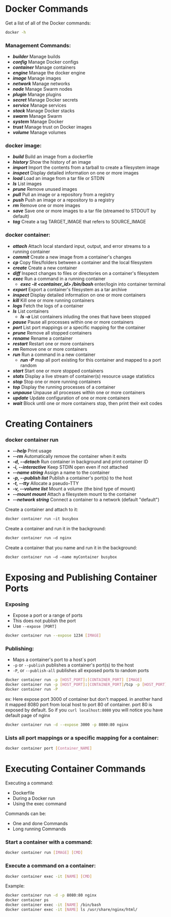 # Docker Commands

Get a list of all of the Docker commands:
```sh
docker -h
```

### Management Commands:

* ***builder*** Manage builds
* ***config*** Manage Docker configs
* ***container*** Manage containers
* ***engine*** Manage the docker engine
* ***image*** Manage images
* ***network*** Manage networks
* ***node*** Manage Swarm nodes
* ***plugin*** Manage plugins
* ***secret*** Manage Docker secrets
* ***service*** Manage services
* ***stack*** Manage Docker stacks
* ***swarm*** Manage Swarm
* ***system*** Manage Docker
* ***trust*** Manage trust on Docker images
* ***volume*** Manage volumes

### docker image:

* ***build*** Build an image from a dockerfile
* ***history*** Show the history of an image
* ***import*** Import the contents from a tarball to create a filesystem image
* ***inspect*** Display detailed information on one or more images
* ***load*** Load an image from a tar file or STDIN
* ***ls*** List images
* ***prune*** Remove unused images
* ***pull*** Pull an image or a repository from a registry
* ***push*** Push an image or a repository to a registry
* ***rm*** Remove one or more images
* ***save*** Save one or more images to a tar file (streamed to STDOUT by default)
* ***tag*** Create a tag TARGET_IMAGE that refers to SOURCE_IMAGE

### docker container:

* ***attach*** Attach local standard input, output, and error streams to a running container
* ***commit*** Create a new image from a container's changes
* ***cp*** Copy files/folders between a container and the local filesystem
* ***create*** Create a new container
* ***diff*** Inspect changes to files or directories on a container's filesystem
* ***exec*** Run a command in a running container
    + ***exec -it <container_id> /bin/bash*** enter/login into container terminal
* ***export*** Export a container's filesystem as a tar archive
* ***inspect*** Display detailed information on one or more containers
* ***kill*** Kill one or more running containers
* ***logs*** Fetch the logs of a container
* ***ls*** List containers
    + ***ls -a*** List containers inluding the ones that have been stopped
* ***pause*** Pause all processes within one or more containers
* ***port*** List port mappings or a specific mapping for the container
* ***prune*** Remove all stopped containers
* ***rename*** Rename a container
* ***restart*** Restart one or more containers
* ***rm*** Remove one or more containers
* ***run*** Run a command in a new container
    + ***run -P*** map all port existing for this container and mapped to a port random
* ***start*** Start one or more stopped containers
* ***stats*** Display a live stream of container(s) resource usage statistics
* ***stop*** Stop one or more running containers
* ***top*** Display the running processes of a container
* ***unpause*** Unpause all processes within one or more containers
* ***update*** Update configuration of one or more containers
* ***wait*** Block until one or more containers stop, then print their exit codes

# Creating Containers

### docker container run

* ***--help*** Print usage
* ***--rm*** Automatically remove the container when it exits
* ***-d, --detach*** Run container in background and print container ID
* ***-i, --interactive*** Keep STDIN open even if not attached
* ***--name string*** Assign a name to the container
* ***-p, --publish list*** Publish a container's port(s) to the host
* ***-t, --tty*** Allocate a pseudo-TTY
* ***-v, --volume list*** Mount a volume (the bind type of mount)
* ***--mount mount*** Attach a filesystem mount to the container
* ***--network string*** Connect a container to a network (default "default")

Create a container and attach to it:
```sh
docker container run –it busybox
```

Create a container and run it in the background:
```sh
docker container run –d nginx
```

Create a container that you name and run it in the background:
```sh
docker container run –d –name myContainer busybox
```

# Exposing and Publishing Container Ports

### Exposing
* Expose a port or a range of ports
* This does not publish the port
* Use `--expose [PORT]`
```sh
docker container run --expose 1234 [IMAGE]
```
### Publishing:
* Maps a container's port to a host`s port
* `-p` or `--publish` publishes a container's port(s) to the host
* `-P`, or `--publish-all` publishes all exposed ports to random ports
```sh
docker container run -p [HOST_PORT]:[CONTAINER_PORT] [IMAGE]
docker container run -p [HOST_PORT]:[CONTAINER_PORT]/tcp -p [HOST_PORT]:[CONTAINER_PORT]/udp [IMAGE]
docker container run -P
```
ex: Here expose port 3000 of container but don't mapped. in another hand it mapped 8080 port from local host to port 80 of container. port 80 is exposed by default. So if you `curl localhost:8080` you will notice you have default page of nginx 
```sh
docker container run -d --expose 3000 -p 8080:80 nginx
```


### Lists all port mappings or a specific mapping for a container:
```sh
docker container port [Container_NAME]
```

# Executing Container Commands

Executing a command:
* Dockerfile
* During a Docker run
* Using the exec command

Commands can be:
* One and done Commands
* Long running Commands

### Start a container with a command:
```sh
docker container run [IMAGE] [CMD]
```
### Execute a command on a container:
```sh
docker container exec -it [NAME] [CMD]
```

Example:
```sh
docker container run -d -p 8080:80 nginx
docker container ps
docker container exec -it [NAME] /bin/bash
docker container exec -it [NAME] ls /usr/share/nginx/html/
```